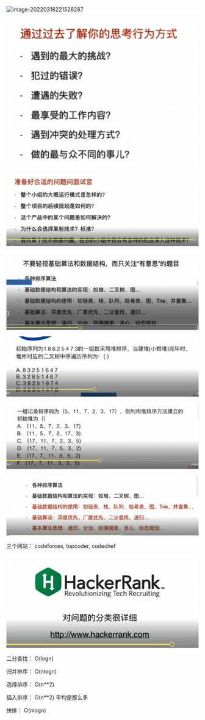 

![image-20220318221526287](../../../../QQ/3167253066/Image/SharePic/20220318220445.png)

![20220318220527](%E7%AC%94%E8%AE%B0.assets/20220318220527-16476129791621.png)



![20220318220552](%E7%AC%94%E8%AE%B0.assets/20220318220552.png)

![20220318220801](%E7%AC%94%E8%AE%B0.assets/20220318220801.png)



![image-20220318221644709](%E7%AC%94%E8%AE%B0.assets/image-20220318221644709.png)



![image-20220318221703937](%E7%AC%94%E8%AE%B0.assets/image-20220318221703937.png)





![image-20220318221716910](%E7%AC%94%E8%AE%B0.assets/image-20220318221716910.png)



三个网站： codeforces,    topcoder,     codechef

![image-20220318221834472](%E7%AC%94%E8%AE%B0.assets/image-20220318221834472.png)









































二分查找： O(logn)

归并排序： O(nlogn)

选择排序： O(n**2)

插入排序： O(n**2)    平均是那么多

快排：   O(nlogn)























































































